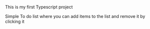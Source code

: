 This is my first Typescript project

Simple To do list where you can add items to the list and remove it by clicking it
